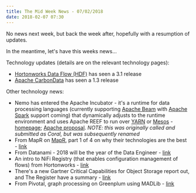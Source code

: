 ```yaml
---
title: The Mid Week News - 07/02/2018
date: 2018-02-07 07:30
---
```

No news next week, but back the week after, hopefully with a resumption of updates.

In the meantime, let's have this weeks news...
<!--more-->

Technology updates (details are on the relevant technology pages):

* [Hortonworks Data Flow (HDF)](/technologies/hortonworks-data-flow/) has seen a 3.1 release
* [Apache CarbonData](/technologies/apache-carbondata/) has seen a 1.3 release

Other technology news:

* Nemo has entered the Apache Incubator - it's a runtime for data processing languages (currently supporting [Apache Beam](/technologies/apache-beam/) with [Apache Spark](/technologies/apache-spark/) support coming) that dynamically adjusts to the runtime environment and uses Apache REEF to run over [YARN](/technologies/apache-hadoop/yarn/) or [Mesos](/technologies/apache-mesos/) - [homepage](https://snuspl.github.io/nemo/); [Apache proposal](https://wiki.apache.org/incubator/NemoProposal).  *NOTE: this was originally called and submitted as Coral, but was subsequently renamed*
* From MapR on [MapR](/tech-vendors/mapr/), part 1 of 4 on why their technologies are the best - [link](https://mapr.com/blog/mapr-data-technologies-gloves-off-series-1-4-storage/)
* From Datanami - 2018 will be the year of the Data Engineer - [link](https://www.datanami.com/2018/02/05/2018-will-year-data-engineer/)
* An intro to NiFi Registry (that enables configuration management of flows) from Hortonworks - [link](https://hortonworks.com/blog/hdf-3-1-blog-series-part-2-introducing-nifi-registry/)
* There's a new Gartner Critical Capabilities for Object Storage report out, and The Register have a summary - [link](https://www.theregister.co.uk/2018/02/02/gartner_object_storage_report/)
* From Pivotal, graph processing on Greenplum using MADLib - [link](https://content.pivotal.io/blog/graph-processing-on-greenplum-database-using-apache-madlib)